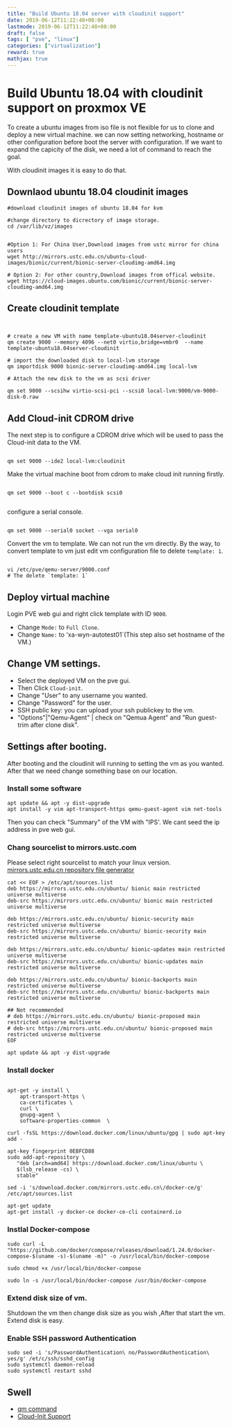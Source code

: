 ```yaml
---
title: "Build Ubuntu 18.04 server with cloudinit support"
date: 2019-06-12T11:22:48+08:00
lastmode: 2019-06-12T11:22:48+08:00
draft: false
tags: [ "pve", "linux"]
categories: ["virtualization"]
reward: true
mathjax: true
---
```


# Build Ubuntu 18.04 with cloudinit support on proxmox VE 

To create a ubuntu images from iso file is not flexible for us to clone and deploy a new virtual machine. we can now setting networking, hostname or other configuration before boot the server with configuration. If we want to expand the capicity of the disk, we need a lot of command to reach the goal.

With cloudinit images it is easy to do that.


## Downlaod ubuntu 18.04 cloudinit images


```shell
#download cloudinit images of ubuntu 18.04 for kvm

#change directory to dicrectory of image storage.
cd /var/lib/vz/images


#Option 1: For China User,Download images from ustc mirror for china users
wget http://mirrors.ustc.edu.cn/ubuntu-cloud-images/bionic/current/bionic-server-cloudimg-amd64.img

# Option 2: For other country,Download images from offical website.
wget https://cloud-images.ubuntu.com/bionic/current/bionic-server-cloudimg-amd64.img

```

## Create cloudinit template

```shell


# create a new VM with name template-ubuntu18.04server-cloudinit
qm create 9000 --memory 4096 --net0 virtio,bridge=vmbr0  --name template-ubuntu18.04server-cloudinit

# import the downloaded disk to local-lvm storage
qm importdisk 9000 bionic-server-cloudimg-amd64.img local-lvm

# Attach the new disk to the vm as scsi driver

qm set 9000 --scsihw virtio-scsi-pci --scsi0 local-lvm:9000/vm-9000-disk-0.raw
```

## Add Cloud-init CDROM drive

The next step is to configure a CDROM drive which will be used to pass the Cloud-init data to the VM.

```shell

qm set 9000 --ide2 local-lvm:cloudinit

```
Make the virtual machine boot from cdrom  to make cloud init running firstly.

```shell

qm set 9000 --boot c --bootdisk scsi0


```

configure a serial console.

``` shell

qm set 9000 --serial0 socket --vga serial0

```

Convert the vm to template. We can not run the vm directly.
By the way, to convert template to vm just edit vm configuration file to delete `template: 1`.

```shell

vi /etc/pve/qemu-server/9000.conf
# The delete `template: 1`

```


## Deploy virtual machine 

Login PVE web gui and right click template with ID `9000`.
  
  - Change `Mode:` to `Full Clone`.
  - Change `Name:` to 'xa-wyn-autotest01`(This step also set hostname of the VM.) 
 
## Change VM settings.

  - Select the deployed VM on the pve gui.
  - Then Click `Cloud-init`.
  - Change "User" to any username you wanted.
  - Change "Password" for the user.
  - SSH public key: you can upload your ssh publickey to the vm.
  - "Options"|"Qemu-Agent" | check on "Qemua Agent" and "Run guest-trim after clone disk".
  
  


## Settings after booting.
 
 After booting and the cloudinit will running to setting the vm as you wanted.
 After that we need change something base on our location.

### Install some software

```shell
apt update && apt -y dist-upgrade
apt install -y vim apt-transport-https qemu-guest-agent vim net-tools
```
Then you can check "Summary" of the VM with "IPS'. We cant seed the ip address in pve web gui.

### Chang sourcelist to mirrors.ustc.com

Please select right sourcelist to match your linux version.
[mirrors.ustc.edu.cn
repository file generator](https://mirrors.ustc.edu.cn/repogen/)

```shell
cat << EOF > /etc/apt/sources.list
deb https://mirrors.ustc.edu.cn/ubuntu/ bionic main restricted universe multiverse
deb-src https://mirrors.ustc.edu.cn/ubuntu/ bionic main restricted universe multiverse

deb https://mirrors.ustc.edu.cn/ubuntu/ bionic-security main restricted universe multiverse
deb-src https://mirrors.ustc.edu.cn/ubuntu/ bionic-security main restricted universe multiverse

deb https://mirrors.ustc.edu.cn/ubuntu/ bionic-updates main restricted universe multiverse
deb-src https://mirrors.ustc.edu.cn/ubuntu/ bionic-updates main restricted universe multiverse

deb https://mirrors.ustc.edu.cn/ubuntu/ bionic-backports main restricted universe multiverse
deb-src https://mirrors.ustc.edu.cn/ubuntu/ bionic-backports main restricted universe multiverse

## Not recommended
# deb https://mirrors.ustc.edu.cn/ubuntu/ bionic-proposed main restricted universe multiverse
# deb-src https://mirrors.ustc.edu.cn/ubuntu/ bionic-proposed main restricted universe multiverse
EOF

apt update && apt -y dist-upgrade

```


### Install docker

```shell

apt-get -y install \
    apt-transport-https \
    ca-certificates \
    curl \
    gnupg-agent \
    software-properties-common  \

curl -fsSL https://download.docker.com/linux/ubuntu/gpg | sudo apt-key add -

apt-key fingerprint 0EBFCD88
sudo add-apt-repository \
   "deb [arch=amd64] https://download.docker.com/linux/ubuntu \
   $(lsb_release -cs) \
   stable"

sed -i 's/download.docker.com/mirrors.ustc.edu.cn\/docker-ce/g' /etc/apt/sources.list

apt-get update
apt-get install -y docker-ce docker-ce-cli containerd.io

```
### Instlal Docker-compose

```shell
sudo curl -L "https://github.com/docker/compose/releases/download/1.24.0/docker-compose-$(uname -s)-$(uname -m)" -o /usr/local/bin/docker-compose

sudo chmod +x /usr/local/bin/docker-compose

sudo ln -s /usr/local/bin/docker-compose /usr/bin/docker-compose
```


### Extend disk size of vm.

Shutdown the vm then change disk size as you wish ,After that start the vm. Extend disk is easy.


### Enable SSH password Authentication

```shell
sudo sed -i 's/PasswordAuthentication\ no/PasswordAuthentication\ yes/g' /et/c/ssh/sshd_config
sudo systemctl daemon-reload
sudo systemctl restart sshd
```

## Swell

- [qm command](https://pve.proxmox.com/pve-docs/qm.1.html)
- [Cloud-Init Support](https://pve.proxmox.com/wiki/Cloud-Init_Support)



